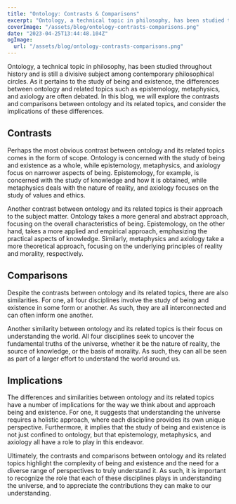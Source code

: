 ```yaml
---
title: "Ontology: Contrasts & Comparisons"
excerpt: "Ontology, a technical topic in philosophy, has been studied throughout history and is still a divisive subject among contemporary philosophical circles. In this blog, we will explore the contrasts and comparisons between ontology and its related topics, and consider the implications of these differences."
coverImage: "/assets/blog/ontology-contrasts-comparisons.png"
date: "2023-04-25T13:44:48.104Z"
ogImage:
  url: "/assets/blog/ontology-contrasts-comparisons.png"
---
```


Ontology, a technical topic in philosophy, has been studied throughout history and is still a divisive subject among contemporary philosophical circles. As it pertains to the study of being and existence, the differences between ontology and related topics such as epistemology, metaphysics, and axiology are often debated. In this blog, we will explore the contrasts and comparisons between ontology and its related topics, and consider the implications of these differences.

## Contrasts
Perhaps the most obvious contrast between ontology and its related topics comes in the form of scope. Ontology is concerned with the study of being and existence as a whole, while epistemology, metaphysics, and axiology focus on narrower aspects of being. Epistemology, for example, is concerned with the study of knowledge and how it is obtained, while metaphysics deals with the nature of reality, and axiology focuses on the study of values and ethics.

Another contrast between ontology and its related topics is their approach to the subject matter. Ontology takes a more general and abstract approach, focusing on the overall characteristics of being. Epistemology, on the other hand, takes a more applied and empirical approach, emphasizing the practical aspects of knowledge. Similarly, metaphysics and axiology take a more theoretical approach, focusing on the underlying principles of reality and morality, respectively.

## Comparisons
Despite the contrasts between ontology and its related topics, there are also similarities. For one, all four disciplines involve the study of being and existence in some form or another. As such, they are all interconnected and can often inform one another.

Another similarity between ontology and its related topics is their focus on understanding the world. All four disciplines seek to uncover the fundamental truths of the universe, whether it be the nature of reality, the source of knowledge, or the basis of morality. As such, they can all be seen as part of a larger effort to understand the world around us.

## Implications
The differences and similarities between ontology and its related topics have a number of implications for the way we think about and approach being and existence. For one, it suggests that understanding the universe requires a holistic approach, where each discipline provides its own unique perspective. Furthermore, it implies that the study of being and existence is not just confined to ontology, but that epistemology, metaphysics, and axiology all have a role to play in this endeavor.

Ultimately, the contrasts and comparisons between ontology and its related topics highlight the complexity of being and existence and the need for a diverse range of perspectives to truly understand it. As such, it is important to recognize the role that each of these disciplines plays in understanding the universe, and to appreciate the contributions they can make to our understanding.

